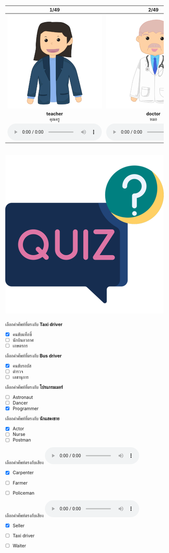 <div class="carrousel">


|1/49|2/49|3/49|4/49|5/49|6/49|7/49|8/49|9/49|10/49|11/49|12/49|13/49|14/49|15/49|16/49|17/49|18/49|19/49|20/49|21/49|22/49|23/49|24/49|25/49|26/49|27/49|28/49|29/49|30/49|31/49|32/49|33/49|34/49|35/49|36/49|37/49|38/49|39/49|40/49|41/49|42/49|43/49|44/49|45/49|46/49|47/49|48/49|49/49|
| :----: | :----: | :----: | :----: | :----: | :----: | :----: | :----: | :----: | :----: | :----: | :----: | :----: | :----: | :----: | :----: | :----: | :----: | :----: | :----: | :----: | :----: | :----: | :----: | :----: | :----: | :----: | :----: | :----: | :----: | :----: | :----: | :----: | :----: | :----: | :----: | :----: | :----: | :----: | :----: | :----: | :----: | :----: | :----: | :----: | :----: | :----: | :----: | :----: |
|![](/media/img/occupations__teacher.svg)|![](/media/img/occupations__doctor.svg)|![](/media/img/occupations__nurse.svg)|![](/media/img/occupations__dentist.svg)|![](/media/img/occupations__pharmacist.svg)|![](/media/img/occupations__veterinarian.svg)|![](/media/img/occupations__policeman.svg)|![](/media/img/occupations__soldier.svg)|![](/media/img/occupations__postman.svg)|![](/media/img/occupations__farmer.svg)|![](/media/img/occupations__fisherman.svg)|![](/media/img/occupations__gardener.svg)|![](/media/img/occupations__cook.svg)|![](/media/img/occupations__carpenter.svg)|![](/media/img/occupations__receptionist.svg)|![](/media/img/occupations__translator.svg)|![](/media/img/occupations__guide.svg)|![](/media/img/occupations__artist.svg)|![](/media/img/occupations__actor.svg)|![](/media/img/occupations__actress.svg)|![](/media/img/occupations__model.svg)|![](/media/img/occupations__dancer.svg)|![](/media/img/occupations__singer.svg)|![](/media/img/occupations__musician.svg)|![](/media/img/occupations__photographer.svg)|![](/media/img/occupations__scientist.svg)|![](/media/img/occupations__engineer.svg)|![](/media/img/occupations__astronaut.svg)|![](/media/img/occupations__waiter.svg)|![](/media/img/occupations__waitress.svg)|![](/media/img/occupations__bus&#x20;driver.svg)|![](/media/img/occupations__taxi&#x20;driver.svg)|![](/media/img/occupations__building&#x20;contractor.svg)|![](/media/img/occupations__traffic&#x20;cop.svg)|![](/media/img/occupations__pilot.svg)|![](/media/img/occupations__air&#x20;hostess.svg)|![](/media/img/occupations__steward.svg)|![](/media/img/occupations__lawyer.svg)|![](/media/img/occupations__programmer.svg)|![](/media/img/occupations__architect.svg)|![](/media/img/occupations__secretary.svg)|![](/media/img/occupations__news&#x20;reporter.svg)|![](/media/img/occupations__seller.svg)|![](/media/img/occupations__cashier.svg)|![](/media/img/occupations__accountant.svg)|![](/media/img/occupations__judge.svg)|![](/media/img/occupations__politician.svg)|![](/media/img/occupations__prime&#x20;minister.svg)|![](/media/img/occupations__president.svg)|
|**teacher**<br>คุณครู|**doctor**<br>หมอ|**nurse**<br>พยาบาล|**dentist**<br>หมอฟัน|**pharmacist**<br>เภสัชกร|**veterinarian**<br>สัตวแพทย์|**policeman**<br>ตํารวจ|**soldier**<br>ทหาร|**postman**<br>บุรุษไปรษณีย์|**farmer**<br>เกษตรกร|**fisherman**<br>ชาวประมง|**gardener**<br>คนสวน|**cook**<br>พ่อครัว/แม่ครัว|**carpenter**<br>ช่างไม้|**receptionist**<br>พนักงานต้อนรับ|**translator**<br>ล่าม|**guide**<br>มัคคุเทศก์|**artist**<br>ศิลปิน|**actor**<br>นักแสดงชาย|**actress**<br>นักแสดงหญิง|**model**<br>นายแบบ/นางแบบ|**dancer**<br>นักเต้น|**singer**<br>นักร้อง|**musician**<br>นักดนตรี|**photographer**<br>ช่างภาพ|**scientist**<br>นักวิทยาศาสตร์|**engineer**<br>วิศวกร|**astronaut**<br>นักบินอวกาศ|**waiter**<br>พนักงานเสริ์ฟชาย|**waitress**<br>พนักงานเสริ์ฟหญิง|**bus driver**<br>คนขับรถบัส|**taxi driver**<br>คนขับแท็กซี่|**building contractor**<br>ผู้รับเหมาก่อสร้าง|**traffic cop**<br>ตํารวจจราจร|**pilot**<br>นักบิน|**air hostess**<br>พนักงานต้อนรับบนเครื่องบินหญิง (แอร์โฮสเตส)|**steward**<br>พนักงานต้อนรับบนเครื่องบินผู้ชาย (สจ๊วต)|**lawyer**<br>ทนายความ|**programmer**<br>โปรแกรมเมอร์|**architect**<br>สถาปนิก|**secretary**<br>เลขานุการ|**news reporter**<br>นักข่าว|**seller**<br>พนักงานขาย|**cashier**<br>แคชเชียร์|**accountant**<br>นักบัญชี|**judge**<br>ผู้พิพากษา|**politician**<br>นักการเมือง|**prime minister**<br>นายกรัฐมนตรี|**president**<br>ประธานาธิบดี|
|![](/media/audio/teacher.mp3)|![](/media/audio/doctor.mp3)|![](/media/audio/nurse.mp3)|![](/media/audio/dentist.mp3)|![](/media/audio/pharmacist.mp3)|![](/media/audio/veterinarian.mp3)|![](/media/audio/policeman.mp3)|![](/media/audio/soldier.mp3)|![](/media/audio/postman.mp3)|![](/media/audio/farmer.mp3)|![](/media/audio/fisherman.mp3)|![](/media/audio/gardener.mp3)|![](/media/audio/cook.mp3)|![](/media/audio/carpenter.mp3)|![](/media/audio/receptionist.mp3)|![](/media/audio/translator.mp3)|![](/media/audio/guide.mp3)|![](/media/audio/artist.mp3)|![](/media/audio/actor.mp3)|![](/media/audio/actress.mp3)|![](/media/audio/model.mp3)|![](/media/audio/dancer.mp3)|![](/media/audio/singer.mp3)|![](/media/audio/musician.mp3)|![](/media/audio/photographer.mp3)|![](/media/audio/scientist.mp3)|![](/media/audio/engineer.mp3)|![](/media/audio/astronaut.mp3)|![](/media/audio/waiter.mp3)|![](/media/audio/waitress.mp3)|![](/media/audio/bus&#x20;driver.mp3)|![](/media/audio/taxi&#x20;driver.mp3)|![](/media/audio/building&#x20;contractor.mp3)|![](/media/audio/traffic&#x20;cop.mp3)|![](/media/audio/pilot.mp3)|![](/media/audio/air&#x20;hostess.mp3)|![](/media/audio/steward.mp3)|![](/media/audio/lawyer.mp3)|![](/media/audio/programmer.mp3)|![](/media/audio/architect.mp3)|![](/media/audio/secretary.mp3)|![](/media/audio/news&#x20;reporter.mp3)|![](/media/audio/seller.mp3)|![](/media/audio/cashier.mp3)|![](/media/audio/accountant.mp3)|![](/media/audio/judge.mp3)|![](/media/audio/politician.mp3)|![](/media/audio/prime&#x20;minister.mp3)|![](/media/audio/president.mp3)|

</div>



# ![icon](/media/icons/quiz.svg) 


 เลือกคำศัพท์ที่ตรงกับ **Taxi driver**
 - [x] คนขับแท็กซี่
 - [ ] นักบินอวกาศ
 - [ ] เกษตรกร

 เลือกคำศัพท์ที่ตรงกับ **Bus driver**
 - [x] คนขับรถบัส
 - [ ] ตํารวจ
 - [ ] เลขานุการ

 เลือกคำศัพท์ที่ตรงกับ **โปรแกรมเมอร์**
 - [ ] Astronaut
 - [ ] Dancer
 - [x] Programmer

 เลือกคำศัพท์ที่ตรงกับ **นักแสดงชาย**
 - [x] Actor
 - [ ] Nurse
 - [ ] Postman

เลือกคำศัพท์ตรงกับเสียง ![](/media/audio/carpenter.mp3) 
 - [x] Carpenter
 - [ ] Farmer
 - [ ] Policeman


เลือกคำศัพท์ตรงกับเสียง ![](/media/audio/seller.mp3) 
 - [x] Seller
 - [ ] Taxi driver
 - [ ] Waiter

